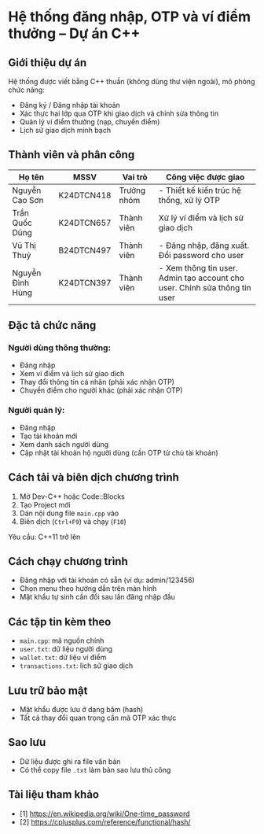 
#  Hệ thống đăng nhập, OTP và ví điểm thưởng – Dự án C++

##  Giới thiệu dự án
Hệ thống được viết bằng C++ thuần (không dùng thư viện ngoài), mô phỏng chức năng:
- Đăng ký / Đăng nhập tài khoản
- Xác thực hai lớp qua OTP khi giao dịch và chỉnh sửa thông tin
- Quản lý ví điểm thưởng (nạp, chuyển điểm)
- Lịch sử giao dịch minh bạch

##  Thành viên và phân công
| Họ tên           | MSSV | Vai trò           | Công việc được giao                    |
|----------------  |---------|-------------------|----------------------------------------|
| Nguyễn Cao Sơn   | K24DTCN418 | Trưởng nhóm       | - Thiết kế kiến trúc hệ thống, xử lý OTP |
| Trần Quốc Dũng   | K24DTCN657 | Thành viên        | Xử lý ví điểm và lịch sử giao dịch     |
| Vũ Thị Thuỷ      | B24DTCN497 | Thành viên         | - Đăng nhập, đăng xuất. Đổi password cho user   |
| Nguyễn Đình Hùng | K24DTCN397 | Thành viên         | - Xem thông tin user. Admin tạo account cho user. Chỉnh sửa thông tin user  |

##  Đặc tả chức năng
### Người dùng thông thường:
- Đăng nhập
- Xem ví điểm và lịch sử giao dịch
- Thay đổi thông tin cá nhân (phải xác nhận OTP)
- Chuyển điểm cho người khác (phải xác nhận OTP)

### Người quản lý:
- Đăng nhập
- Tạo tài khoản mới
- Xem danh sách người dùng
- Cập nhật tài khoản hộ người dùng (cần OTP từ chủ tài khoản)

##  Cách tải và biên dịch chương trình
1. Mở Dev-C++ hoặc Code::Blocks
2. Tạo Project mới
3. Dán nội dung file `main.cpp` vào
4. Biên dịch (`Ctrl+F9`) và chạy (`F10`)

Yêu cầu: C++11 trở lên

## Cách chạy chương trình
- Đăng nhập với tài khoản có sẵn (ví dụ: admin/123456)
- Chọn menu theo hướng dẫn trên màn hình
- Mật khẩu tự sinh cần đổi sau lần đăng nhập đầu

##  Các tập tin kèm theo
- `main.cpp`: mã nguồn chính
- `user.txt`: dữ liệu người dùng
- `wallet.txt`: dữ liệu ví điểm
- `transactions.txt`: lịch sử giao dịch

##  Lưu trữ bảo mật
- Mật khẩu được lưu ở dạng băm (hash)
- Tất cả thay đổi quan trọng cần mã OTP xác thực

##  Sao lưu
- Dữ liệu được ghi ra file văn bản
- Có thể copy file `.txt` làm bản sao lưu thủ công

##  Tài liệu tham khảo
- [1] https://en.wikipedia.org/wiki/One-time_password
- [2] https://cplusplus.com/reference/functional/hash/
